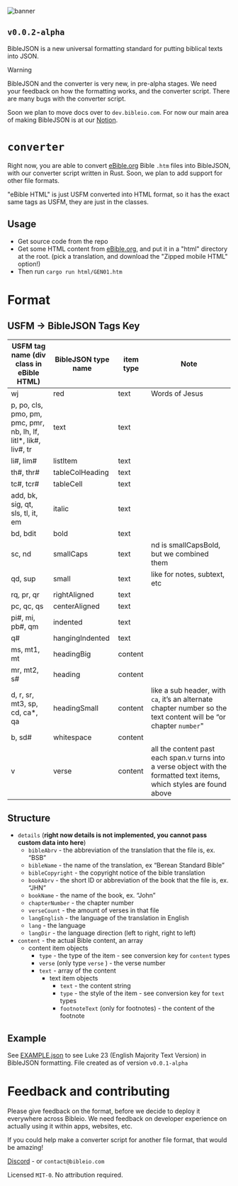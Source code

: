 ![banner](https://github.com/user-attachments/assets/34cd22a2-7751-4e24-9f2a-24b66a007362)

## `v0.0.2-alpha`

BibleJSON is a new universal formatting standard for putting biblical texts into JSON.

> [!WARNING]
> BibleJSON and the converter is very new, in pre-alpha stages. We need your feedback on how the formatting works, and the converter script.
> There are many bugs with the converter script.

Soon we plan to move docs over to `dev.bibleio.com`. For now our main area of making BibleJSON is at our [Notion](https://cat-skate-e91.notion.site/BibleJSON-12aaafe2ea3c80258e0de366333b6c8a?pvs=4).

# `converter`

Right now, you are able to convert [eBible.org](https://ebible.org) Bible `.htm` files into BibleJSON, with our converter script written in Rust. Soon, we plan to add support for other file formats.

"eBible HTML" is just USFM converted into HTML format, so it has the exact same tags as USFM, they are just in the classes.

## Usage

- Get source code from the repo
- Get some HTML content from [eBible.org](https://ebible.org), and put it in a "html" directory at the root. (pick a translation, and download the "Zipped mobile HTML" option!)
- Then run `cargo run html/GEN01.htm`

# Format

## USFM → BibleJSON Tags Key

| USFM tag name (div class in eBible HTML) | BibleJSON type name | item type | Note |
| --- | --- | --- | --- |
| wj | red | text | Words of Jesus |
| p, po, cls, pmo, pm, pmc, pmr, nb, lh, lf, litl*, lik#, liv#, tr | text | text |  |
| li#, lim# | listItem | text | |
| th#, thr# | tableColHeading | text |  |
| tc#, tcr# | tableCell | text |  |
| add, bk, sig, qt, sls, tl, it, em | italic | text |  |
| bd, bdit | bold | text |  |
| sc, nd | smallCaps | text | nd is smallCapsBold, but we combined them |
| qd, sup | small | text | like for notes, subtext, etc |
| rq, pr, qr | rightAligned | text |  |
| pc, qc, qs | centerAligned | text |  |
| pi#, mi, pb#, qm | indented | text |  |
| q# | hangingIndented | text |  |
| ms, mt1, mt | headingBig | content |  |
| mr, mt2, s# | heading | content |  |
| d, r, sr, mt3, sp, cd, ca*, qa | headingSmall | content | like a sub header, with `ca`, it’s an alternate chapter number so the text content will be “or chapter `number`" |
| b, sd# | whitespace | content |  |
| v | verse | content | all the content past each span.v turns into a verse object with the formatted text items, which styles are found above |

## Structure

- `details` (**right now details is not implemented, you cannot pass custom data into here**)
    - `bibleAbrv` - the abbreviation of the translation that the file is, ex. “BSB”
    - `bibleName` - the name of the translation, ex “Berean Standard Bible”
    - `bibleCopyright` - the copyright notice of the bible translation
    - `bookAbrv` - the short ID or abbreviation of the book that the file is, ex. “JHN”
    - `bookName` - the name of the book, ex. “John”
    - `chapterNumber` - the chapter number
    - `verseCount` - the amount of verses in that file
    - `langEnglish` - the language of the translation in English
    - `lang` - the language
    - `langDir` - the language direction (left to right, right to left)
- `content` - the actual Bible content, an array
    - content item objects
        - `type` - the type of the item - see conversion key for `content` types
        - `verse` (only type `verse` ) - the verse number
        - `text` - array of the content
            - text item objects
                - `text` - the content string
                - `type` - the style of the item - see conversion key for `text` types
                - `footnoteText` (only for footnotes) - the content of the footnote

## Example

See [EXAMPLE.json](EXAMPLE.json) to see Luke 23 (English Majority Text Version) in BibleJSON formatting.
File created as of version `v0.0.1-alpha`

# Feedback and contributing

Please give feedback on the format, before we decide to deploy it everywhere across Bibleio. We need feedback on developer experience on actually using it within apps, websites, etc.

If you could help make a converter script for another file format, that would be amazing!

[Discord](https://discord.gg/7eVCyQ5GGb) - or `contact@bibleio.com`

Licensed `MIT-0`. No attribution required.
